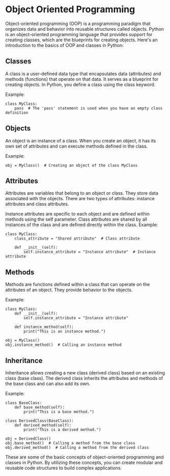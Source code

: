 # Object Oriented Programming
Object-oriented programming (OOP) is a programming paradigm that organizes data and behavior into reusable structures called objects. Python is an object-oriented programming language that provides support for creating classes, which are the blueprints for creating objects. Here's an introduction to the basics of OOP and classes in Python:

## Classes
A class is a user-defined data type that encapsulates data (attributes) and methods (functions) that operate on that data. It serves as a blueprint for creating objects. In Python, you define a class using the class keyword.

Example:
```
class MyClass:
    pass  # The 'pass' statement is used when you have an empty class definition
```
## Objects
An object is an instance of a class. When you create an object, it has its own set of attributes and can execute methods defined in the class.

Example:
```
obj = MyClass()  # Creating an object of the class MyClass
```
## Attributes
Attributes are variables that belong to an object or class. They store data associated with the objects. There are two types of attributes: instance attributes and class attributes.

Instance attributes are specific to each object and are defined within methods using the self parameter.
Class attributes are shared by all instances of the class and are defined directly within the class.
Example:
```
class MyClass:
    class_attribute = "Shared attribute"  # Class attribute

    def __init__(self):
        self.instance_attribute = "Instance attribute"  # Instance attribute
```
## Methods
Methods are functions defined within a class that can operate on the attributes of an object. They provide behavior to the objects.

Example:
```
class MyClass:
    def __init__(self):
        self.instance_attribute = "Instance attribute"

    def instance_method(self):
        print("This is an instance method.")

obj = MyClass()
obj.instance_method()  # Calling an instance method

```
## Inheritance
Inheritance allows creating a new class (derived class) based on an existing class (base class). The derived class inherits the attributes and methods of the base class and can also add its own.

Example:
```
class BaseClass:
    def base_method(self):
        print("This is a base method.")

class DerivedClass(BaseClass):
    def derived_method(self):
        print("This is a derived method.")

obj = DerivedClass()
obj.base_method()  # Calling a method from the base class
obj.derived_method()  # Calling a method from the derived class
```
These are some of the basic concepts of object-oriented programming and classes in Python. By utilizing these concepts, you can create modular and reusable code structures to build complex applications.